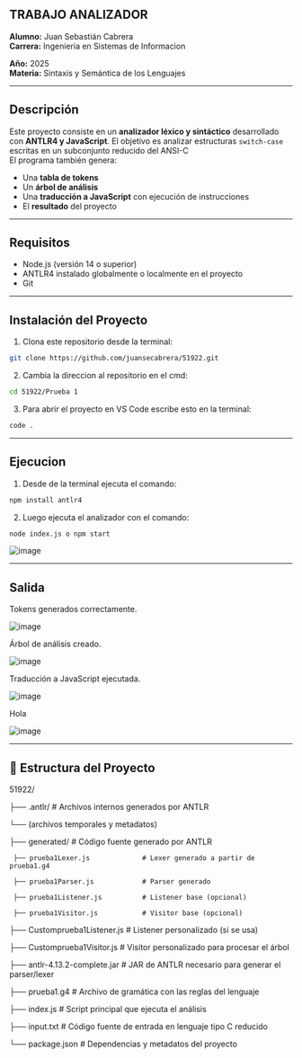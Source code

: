 ## TRABAJO ANALIZADOR
**Alumno:** Juan Sebastián Cabrera  
**Carrera:** Ingenieria en Sistemas de Informacion 

**Año:** 2025  
**Materia:** Sintaxis y Semántica de los Lenguajes  

---

##  Descripción

Este proyecto consiste en un **analizador léxico y sintáctico** desarrollado con **ANTLR4 y JavaScript**. El objetivo es analizar estructuras `switch-case` escritas en un subconjunto reducido del ANSI-C  
El programa también genera:
- Una **tabla de tokens**
- Un **árbol de análisis**
- Una **traducción a JavaScript** con ejecución de instrucciones
- El **resultado** del proyecto

---
## Requisitos

- Node.js (versión 14 o superior)
- ANTLR4 instalado globalmente o localmente en el proyecto
- Git
 
---

## Instalación del Proyecto
1. Clona este repositorio desde la terminal:
```bash
git clone https://github.com/juansecabrera/51922.git
```
2. Cambia la direccion al repositorio en el cmd:
```bash
cd 51922/Prueba 1
```

3. Para abrir el proyecto en VS Code escribe esto en la terminal:
```bash
code .
```
---

## Ejecucion 
1. Desde de la terminal ejecuta el comando:
```bash
npm install antlr4
```   
2. Luego ejecuta el analizador con el comando:
```bash
node index.js o npm start
``` 
![image](https://github.com/user-attachments/assets/bb99ab15-3379-4f36-9b95-c8ae8c5b3432)

---

## Salida
Tokens generados correctamente.

![image](https://github.com/user-attachments/assets/9f165529-9a9d-4cb5-83aa-d5d2ecdd2801)

Árbol de análisis creado.

![image](https://github.com/user-attachments/assets/a4086c4b-bafc-4141-bc5d-4e62c55f6398)


Traducción a JavaScript ejecutada.

![image](https://github.com/user-attachments/assets/36065626-a040-4c31-88ae-c5e82b08bee2)

Hola

![image](https://github.com/user-attachments/assets/e55cecc3-720d-4be7-bbc8-a989eb550cb8)

---

## 📁 Estructura del Proyecto

51922/

├── .antlr/                          # Archivos internos generados por ANTLR

└── (archivos temporales y metadatos)

├── generated/                       # Código fuente generado por ANTLR

     ├── prueba1Lexer.js             # Lexer generado a partir de prueba1.g4
  
     ├── prueba1Parser.js            # Parser generado
  
     ├── prueba1Listener.js          # Listener base (opcional)

     ├── prueba1Visitor.js           # Visitor base (opcional)

├── Customprueba1Listener.js        # Listener personalizado (si se usa)

├── Customprueba1Visitor.js         # Visitor personalizado para procesar el árbol

├── antlr-4.13.2-complete.jar       # JAR de ANTLR necesario para generar el parser/lexer

├── prueba1.g4                      # Archivo de gramática con las reglas del lenguaje

├── index.js                        # Script principal que ejecuta el análisis

├── input.txt                       # Código fuente de entrada en lenguaje tipo C reducido

└──  package.json                    # Dependencias y metadatos del proyecto
